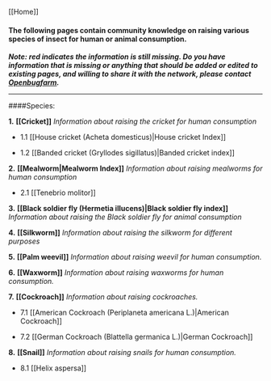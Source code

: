 [[Home]]
#### The following pages contain community knowledge on raising various species of insect for human or animal consumption.

**_Note: red indicates the information is still missing. Do you have information that is missing or anything that should be added or edited to existing pages, and willing to share it with the network, please contact [Openbugfarm](http://www.openbugfarm.com/contact.html)._**


***

####Species:

 **1.** **[[Cricket]]** _Information about raising the cricket for human consumption_

- 1.1  [[House cricket (Acheta domesticus)|House cricket Index]]

- 1.2  [[Banded cricket (Gryllodes sigillatus)|Banded cricket index]]


**2.**  **[[Mealworm|Mealworm Index]]** _Information about raising mealworms for human consumption_

 - 2.1 [[Tenebrio molitor]]

**3.**  **[[Black soldier fly (Hermetia illucens)|Black soldier fly index]]** _Information about raising the Black soldier fly for animal consumption_

**4.** **[[Silkworm]]** _Information about raising the silkworm for different purposes_

**5.** **[[Palm weevil]]** _Information about raising weevil for human consumption._

**6.** **[[Waxworm]]** _Information about raising waxworms for human consumption._

**7.** **[[Cockroach]]** _Information about raising cockroaches._

   - 7.1 [[American Cockroach (Periplaneta americana L.)|American Cockroach]]

   - 7.2 [[German Cockroach (Blattella germanica L.)|German Cockroach]]

**8.** **[[Snail]]** _Information about raising snails for human consumption._

   - 8.1 [[Helix aspersa]] 


